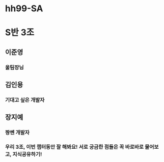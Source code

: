 # hh99-SA

# S반 3조

## 이준영
### 울팀장님

## 김인용
### 기대고 싶은 개발자

## 장지예
### 짱쎈 개발자



### 우리 3조, 이번 챕터동안 잘 해봐요! 서로 궁금한 점들은 꼭 바로바로 물어보고, 지식공유하기!
